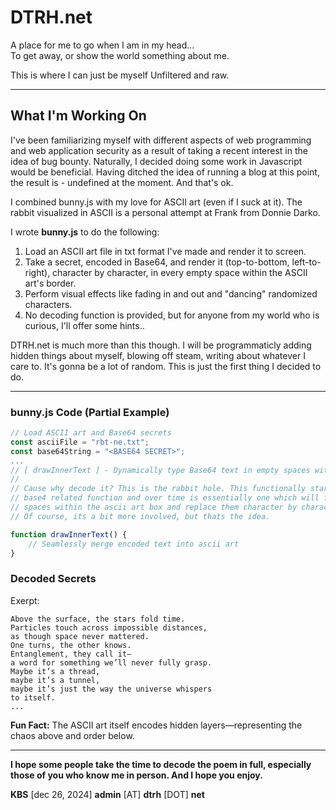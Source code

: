 # DTRH.net

A place for me to go when I am in my head...  
To get away,
or show the world something about me.

This is where I can just be myself
Unfiltered and raw.

---

## What I'm Working On

I've been familiarizing myself with different aspects of web programming and web application security as a result of taking a recent interest in the idea of bug bounty. 
Naturally, I decided doing some work in Javascript would be beneficial. 
Having ditched the idea of running a blog at this point, the result is - undefined at the moment. And that's ok.

I combined bunny.js with my love for ASCII art (even if I suck at it). The rabbit visualized in ASCII is a personal attempt at Frank from Donnie Darko.

I wrote **bunny.js** to do the following:

1. Load an ASCII art file in txt format I've made and render it to screen.
2. Take a secret, encoded in Base64, and render it (top-to-bottom, left-to-right), character by character, in every empty space within the ASCII art's border.
3. Perform visual effects like fading in and out and "dancing" randomized characters.
4. No decoding function is provided, but for anyone from my world who is curious, I'll offer some hints..

DTRH.net is much more than this though. I will be programmaticly adding hidden things about myself, blowing off steam, writing about whatever I care to. It's gonna be a lot of random. This is just the first thing I decided to do.

---

### bunny.js Code (Partial Example)

```javascript
// Load ASCII art and Base64 secrets
const asciiFile = "rbt-ne.txt";
const base64String = "<BASE64 SECRET>";
...
// [ drawInnerText ] - Dynamically type Base64 text in empty spaces without decoding
//
// Cause why decode it? This is the rabbit hole. This functionally started as a strictly
// base4 related function and over time is essentially one which will find all the empty
// spaces within the ascii art box and replace them character by character with a string.
// Of course, its a bit more involved, but thats the idea.

function drawInnerText() {
    // Seamlessly merge encoded text into ascii art
}
```

### Decoded Secrets

Exerpt:
```
Above the surface, the stars fold time.
Particles touch across impossible distances,
as though space never mattered.
One turns, the other knows.
Entanglement, they call it—
a word for something we’ll never fully grasp.
Maybe it’s a thread,
maybe it’s a tunnel,
maybe it’s just the way the universe whispers
to itself.
...
```

**Fun Fact:** The ASCII art itself encodes hidden layers—representing the chaos above and order below.

---

**I hope some people take the time to decode the poem in full, especially those of you who know me in person.  And I hope you enjoy.**

**KBS** [dec 26, 2024]
**admin** [AT] **dtrh** [DOT] **net**



